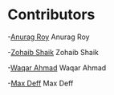 # Contributors

-[Anurag Roy](https://github.com/NextThread)
  Anurag Roy

-[Zohaib Shaik](https://github.com/20481A5450)
  Zohaib Shaik
  
-[Waqar Ahmad](https://github.com/IM07813)
  Waqar Ahmad

-[Max Deff](https://github.com/maxdef89)
  Max Deff
